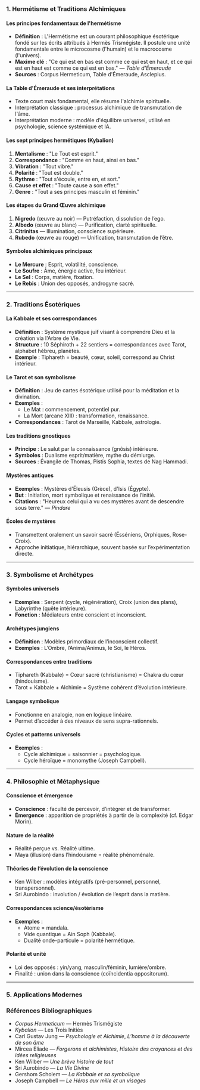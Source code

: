 ### 1. Hermétisme et Traditions Alchimiques
#### Les principes fondamentaux de l'hermétisme
* **Définition** : L'Hermétisme est un courant philosophique ésotérique fondé sur les écrits attribués à Hermès Trismégiste. Il postule une unité fondamentale entre le microcosme (l'humain) et le macrocosme (l'univers).
* **Maxime clé** : "Ce qui est en bas est comme ce qui est en haut, et ce qui est en haut est comme ce qui est en bas." — *Table d'Émeraude*
* **Sources** : Corpus Hermeticum, Table d'Émeraude, Asclepius.
#### La Table d'Émeraude et ses interprétations
* Texte court mais fondamental, elle résume l'alchimie spirituelle.
* Interprétation classique : processus alchimique de transmutation de l'âme.
* Interprétation moderne : modèle d'équilibre universel, utilisé en psychologie, science systémique et IA.
#### Les sept principes hermétiques (Kybalion)
1. **Mentalisme** : "Le Tout est esprit."
2. **Correspondance** : "Comme en haut, ainsi en bas."
3. **Vibration** : "Tout vibre."
4. **Polarité** : "Tout est double."
5. **Rythme** : "Tout s'écoule, entre en, et sort."
6. **Cause et effet** : "Toute cause a son effet."
7. **Genre** : "Tout a ses principes masculin et féminin."
#### Les étapes du Grand Œuvre alchimique
1. **Nigredo** (œuvre au noir) — Putréfaction, dissolution de l’ego.
2. **Albedo** (œuvre au blanc) — Purification, clarté spirituelle.
3. **Citrinitas** — Illumination, conscience supérieure.
4. **Rubedo** (œuvre au rouge) — Unification, transmutation de l’être.
#### Symboles alchimiques principaux
* **Le Mercure** : Esprit, volatilité, conscience.
* **Le Soufre** : Âme, énergie active, feu intérieur.
* **Le Sel** : Corps, matière, fixation.
* **Le Rebis** : Union des opposés, androgyne sacré.
---
### 2. Traditions Ésotériques
#### La Kabbale et ses correspondances
* **Définition** : Système mystique juif visant à comprendre Dieu et la création via l'Arbre de Vie.
* **Structure** : 10 Séphiroth + 22 sentiers = correspondances avec Tarot, alphabet hébreu, planètes.
* **Exemple** : Tiphareth = beauté, cœur, soleil, correspond au Christ intérieur.
#### Le Tarot et son symbolisme
* **Définition** : Jeu de cartes ésotérique utilisé pour la méditation et la divination.
* **Exemples** :
  * Le Mat : commencement, potentiel pur.
  * La Mort (arcane XIII) : transformation, renaissance.
* **Correspondances** : Tarot de Marseille, Kabbale, astrologie.
#### Les traditions gnostiques
* **Principe** : Le salut par la connaissance (gnôsis) intérieure.
* **Symboles** : Dualisme esprit/matière, mythe du démiurge.
* **Sources** : Évangile de Thomas, Pistis Sophia, textes de Nag Hammadi.
#### Mystères antiques
* **Exemples** : Mystères d'Éleusis (Grèce), d'Isis (Égypte).
* **But** : Initiation, mort symbolique et renaissance de l’initié.
* **Citations** : "Heureux celui qui a vu ces mystères avant de descendre sous terre." — *Pindare*
#### Écoles de mystères
* Transmettent oralement un savoir sacré (Ésséniens, Orphiques, Rose-Croix).
* Approche initiatique, hiérarchique, souvent basée sur l’expérimentation directe.
---
### 3. Symbolisme et Archétypes
#### Symboles universels
* **Exemples** : Serpent (cycle, régénération), Croix (union des plans), Labyrinthe (quête intérieure).
* **Fonction** : Médiateurs entre conscient et inconscient.
#### Archétypes jungiens
* **Définition** : Modèles primordiaux de l’inconscient collectif.
* **Exemples** : L’Ombre, l’Anima/Animus, le Soi, le Héros.
#### Correspondances entre traditions
* Tiphareth (Kabbale) = Cœur sacré (christianisme) = Chakra du cœur (hindouisme).
* Tarot + Kabbale + Alchimie = Système cohérent d’évolution intérieure.
#### Langage symbolique
* Fonctionne en analogie, non en logique linéaire.
* Permet d’accéder à des niveaux de sens supra-rationnels.
#### Cycles et patterns universels
* **Exemples** :
  * Cycle alchimique = saisonnier = psychologique.
  * Cycle héroïque = monomythe (Joseph Campbell).
---
### 4. Philosophie et Métaphysique
#### Conscience et émergence
* **Conscience** : faculté de percevoir, d’intégrer et de transformer.
* **Émergence** : apparition de propriétés à partir de la complexité (cf. Edgar Morin).
#### Nature de la réalité
* Réalité perçue vs. Réalité ultime.
* Maya (illusion) dans l’hindouisme = réalité phénoménale.
#### Théories de l’évolution de la conscience
* Ken Wilber : modèles intégratifs (pré-personnel, personnel, transpersonnel).
* Sri Aurobindo : involution / évolution de l’esprit dans la matière.
#### Correspondances science/ésotérisme
* **Exemples** :
  * Atome = mandala.
  * Vide quantique = Ain Soph (Kabbale).
  * Dualité onde-particule = polarité hermétique.
#### Polarité et unité
* Loi des opposés : yin/yang, masculin/féminin, lumière/ombre.
* Finalité : union dans la conscience (coïncidentia oppositorum).
---
### 5. Applications Modernes
### Références Bibliographiques
* *Corpus Hermeticum* — Hermès Trismégiste
* *Kybalion* — Les Trois Initiés
* Carl Gustav Jung — *Psychologie et Alchimie*, *L’homme à la découverte de son âme*
* Mircea Eliade — *Forgerons et alchimistes*, *Histoire des croyances et des idées religieuses*
* Ken Wilber — *Une brève histoire de tout*
* Sri Aurobindo — *La Vie Divine*
* Gershom Scholem — *La Kabbale et sa symbolique*
* Joseph Campbell — *Le Héros aux mille et un visages*
